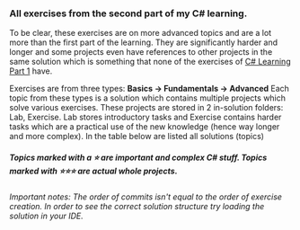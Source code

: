 ### All exercises from the second part of my C# learning.
To be clear, these exercises are on more advanced topics and are a lot more than the first part of the learning.
They are significantly harder and longer and some projects even have references to other projects in the same solution which is something that none of the exercises of [C# Learning Part 1](https://github.com/TheFAcreator/CSharp-Learning-1) have.

Exercises are from three types: **Basics -> Fundamentals -> Advanced**
Each topic from these types is a solution which contains multiple projects which solve various exercises. These projects are stored in 2 in-solution folders: Lab, Exercise. Lab stores introductory tasks and Exercise contains harder tasks which are a practical use of the new knowledge (hence way longer and more complex).
In the table below are listed all solutions (topics)
##### Topics marked with a ⭐ are important and complex C# stuff. Topics marked with ⭐⭐⭐ are actual **whole projects**.

###### Important notes: The order of commits isn't equal to the order of exercise creation. In order to see the correct solution structure try loading the solution in your IDE.

